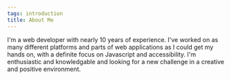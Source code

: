 ```yaml
---
tags: introduction
title: About Me
---
```


I'm a web developer with nearly 10 years of experience. I've worked on as many different platforms and parts of web applications as I could get my hands on, with a definite focus on Javascript and accessibility. I'm enthusiastic and knowledgable and looking for a new challenge in a creative and positive environment.
